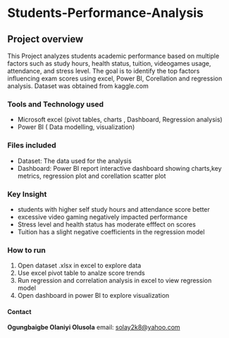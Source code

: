 # Students-Performance-Analysis
## Project overview
This Project analyzes students academic performance based on multiple factors such as study hours, health status, tuition, videogames usage, attendance, and stress level. The goal is to identify the top factors influencing exam scores using excel, Power BI, Corellation and regression analysis. Dataset was obtained from kaggle.com 
### Tools and Technology used
- Microsoft excel (pivot tables, charts , Dashboard, Regression analysis)
- Power BI ( Data modelling, visualization)
### Files included
- Dataset: The data used for the analysis
- Dashboard: Power BI report interactive dashboard showing charts,key metrics, regression plot and corellation scatter plot
### Key Insight
- students with higher self study hours and attendance score better
- excessive video gaming negatively impacted performance
- Stress level and health status has moderate efffect on scores
- Tuition has a slight negative coefficients in the regression model
### How to run
1. Open dataset .xlsx in excel to explore data
2. Use excel pivot table to analze score trends
3. Run regression and correlation analysis in excel to view regression model
4. Open dashboard in power BI to explore visualization
#### Contact
**Ogungbaigbe Olaniyi Olusola**
email: solay2k8@yahoo.com
